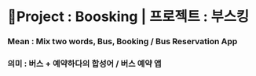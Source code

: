# 🚌Project : Boosking | 프로젝트 : 부스킹
### Mean : Mix two words, Bus, Booking / Bus Reservation App
### 의미 : 버스 + 예약하다의 합성어 / 버스 예약 앱
